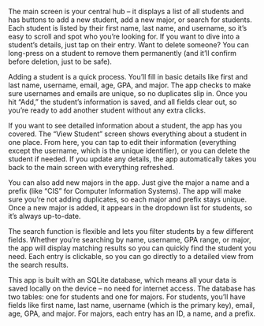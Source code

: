 The main screen is your central hub – it displays a list of all students and has buttons to add a new student, add a new major, or search for students. Each student is listed by their first name, last name, and username, so it’s easy to scroll and spot who you’re looking for. If you want to dive into a student’s details, just tap on their entry. Want to delete someone? You can long-press on a student to remove them permanently (and it’ll confirm before deletion, just to be safe).

Adding a student is a quick process. You’ll fill in basic details like first and last name, username, email, age, GPA, and major. The app checks to make sure usernames and emails are unique, so no duplicates slip in. Once you hit “Add,” the student’s information is saved, and all fields clear out, so you’re ready to add another student without any extra clicks.

If you want to see detailed information about a student, the app has you covered. The “View Student” screen shows everything about a student in one place. From here, you can tap to edit their information (everything except the username, which is the unique identifier), or you can delete the student if needed. If you update any details, the app automatically takes you back to the main screen with everything refreshed.

You can also add new majors in the app. Just give the major a name and a prefix (like “CIS” for Computer Information Systems). The app will make sure you’re not adding duplicates, so each major and prefix stays unique. Once a new major is added, it appears in the dropdown list for students, so it’s always up-to-date.

The search function is flexible and lets you filter students by a few different fields. Whether you’re searching by name, username, GPA range, or major, the app will display matching results so you can quickly find the student you need. Each entry is clickable, so you can go directly to a detailed view from the search results.

This app is built with an SQLite database, which means all your data is saved locally on the device – no need for internet access. The database has two tables: one for students and one for majors. For students, you’ll have fields like first name, last name, username (which is the primary key), email, age, GPA, and major. For majors, each entry has an ID, a name, and a prefix.

